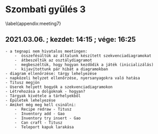 # Szombati gyűlés 3
\label{appendix:meeting7}

## 2021.03.06. ; kezdet: 14:15 ; vége: 16:25

	- a tegnapi nem hivatalos meetingen:
		-  összefésültük az általunk készített szekvenciadiagramokat
		-  átbeszéltük az osztálydiagramot
		-  megbeszéltük, hogy hogyan kezdődik a játék (inicializálás)
		-  kijavítottunk pár hibát a diagramokban
	- diagram ellenőrzése: tárgy lehelyezése
	- napközeli helyzet ellenőrzése, nyersanyagokra való hatása
	- Titusz megjön
	- Userek helyett bogyók a szekvenciadiagramokon
	- Létrehozása a dolgoknak - hogyan?
	- Tárgyak kivétele a tárhelyekből
	- Épületek lehelyezése
	- Amiket még meg kell csinálni:
		-  Recipe redraw - Titusz
		-  Inventory add - Gao
		-  Inventory try insert - Gao
		-  Can craft - Titusz
		-  Teleport kapuk larakása